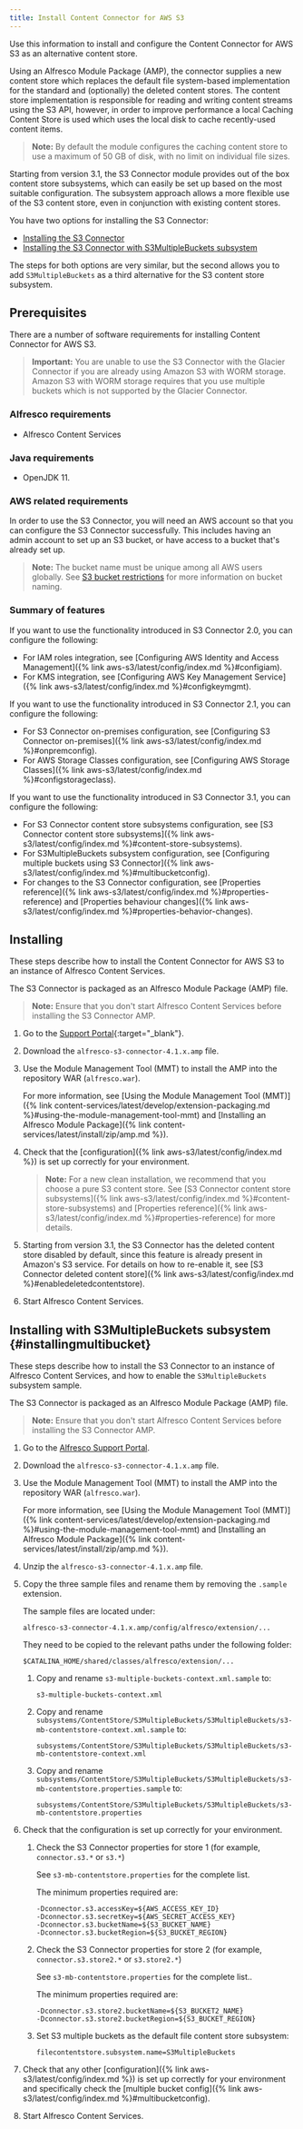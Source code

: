 ```yaml
---
title: Install Content Connector for AWS S3
---
```


Use this information to install and configure the Content Connector for AWS S3 as an alternative content store.

Using an Alfresco Module Package (AMP), the connector supplies a new content store which replaces the default file 
system-based implementation for the standard and (optionally) the deleted content stores. 
The content store implementation is responsible for reading and writing content streams using the S3 API, 
however, in order to improve performance a local Caching Content Store is used which uses the local disk to 
cache recently-used content items.

>**Note:** By default the module configures the caching content store to use a maximum of 50 GB of disk, with no limit on individual file sizes.

Starting from version 3.1, the S3 Connector module provides out of the box content store subsystems, which can easily be 
set up based on the most suitable configuration. The subsystem approach allows a more flexible use of the S3 content store, 
even in conjunction with existing content stores.

You have two options for installing the S3 Connector:

* [Installing the S3 Connector](#installing)
* [Installing the S3 Connector with S3MultipleBuckets subsystem](#installingmultibucket)

The steps for both options are very similar, but the second allows you to add `S3MultipleBuckets` as a third alternative 
for the S3 content store subsystem.

## Prerequisites

There are a number of software requirements for installing Content Connector for AWS S3.

>**Important:** You are unable to use the S3 Connector with the Glacier Connector if you are already using Amazon S3 with WORM storage. Amazon S3 with WORM storage requires that you use multiple buckets which is not supported by the Glacier Connector.

### Alfresco requirements

* Alfresco Content Services 

### Java requirements

* OpenJDK 11.

### AWS related requirements

In order to use the S3 Connector, you will need an AWS account so that you can configure the S3 Connector successfully. This includes having an admin account to set up an S3 bucket, or have access to a bucket that's already set up.

>**Note:** The bucket name must be unique among all AWS users globally. See [S3 bucket restrictions](https://docs.aws.amazon.com/AmazonS3/latest/userguide/BucketRestrictions.html) for more information on bucket naming.

### Summary of features

If you want to use the functionality introduced in S3 Connector 2.0, you can configure the following:

* For IAM roles integration, see [Configuring AWS Identity and Access Management]({% link aws-s3/latest/config/index.md %}#configiam).
* For KMS integration, see [Configuring AWS Key Management Service]({% link aws-s3/latest/config/index.md %}#configkeymgmt).

If you want to use the functionality introduced in S3 Connector 2.1, you can configure the following:

* For S3 Connector on-premises configuration, see [Configuring S3 Connector on-premises]({% link aws-s3/latest/config/index.md %}#onpremconfig).
* For AWS Storage Classes configuration, see [Configuring AWS Storage Classes]({% link aws-s3/latest/config/index.md %}#configstorageclass).

If you want to use the functionality introduced in S3 Connector 3.1, you can configure the following:

* For S3 Connector content store subsystems configuration, see [S3 Connector content store subsystems]({% link aws-s3/latest/config/index.md %}#content-store-subsystems).
* For S3MultipleBuckets subsystem configuration, see [Configuring multiple buckets using S3 Connector]({% link aws-s3/latest/config/index.md %}#multibucketconfig).
* For changes to the S3 Connector configuration, see [Properties reference]({% link aws-s3/latest/config/index.md %}#properties-reference) and [Properties behaviour changes]({% link aws-s3/latest/config/index.md %}#properties-behavior-changes).

## Installing

These steps describe how to install the Content Connector for AWS S3 to an instance of Alfresco Content Services.

The S3 Connector is packaged as an Alfresco Module Package (AMP) file.

>**Note:** Ensure that you don't start Alfresco Content Services before installing the S3 Connector AMP.

1.  Go to the [Support Portal](https://support.alfresco.com){:target="_blank"}.

2.  Download the `alfresco-s3-connector-4.1.x.amp` file.

3.  Use the Module Management Tool (MMT) to install the AMP into the repository WAR (`alfresco.war`).

    For more information, see [Using the Module Management Tool (MMT)]({% link content-services/latest/develop/extension-packaging.md %}#using-the-module-management-tool-mmt) and [Installing an Alfresco Module Package]({% link content-services/latest/install/zip/amp.md %}).

4.  Check that the [configuration]({% link aws-s3/latest/config/index.md %}) is set up correctly for your environment.

    >**Note:** For a new clean installation, we recommend that you choose a pure S3 content store. See [S3 Connector content store subsystems]({% link aws-s3/latest/config/index.md %}#content-store-subsystems) and [Properties reference]({% link aws-s3/latest/config/index.md %}#properties-reference) for more details.

5.  Starting from version 3.1, the S3 Connector has the deleted content store disabled by default, since this feature is already present in Amazon's S3 service. For details on how to re-enable it, see [S3 Connector deleted content store]({% link aws-s3/latest/config/index.md %}#enabledeletedcontentstore).

6.  Start Alfresco Content Services.

## Installing with S3MultipleBuckets subsystem {#installingmultibucket}

These steps describe how to install the S3 Connector to an instance of Alfresco Content Services, and how to 
enable the `S3MultipleBuckets` subsystem sample.

The S3 Connector is packaged as an Alfresco Module Package (AMP) file.

>**Note:** Ensure that you don't start Alfresco Content Services before installing the S3 Connector AMP.

1.  Go to the [Alfresco Support Portal](https://support.alfresco.com).

2.  Download the `alfresco-s3-connector-4.1.x.amp` file.

3.  Use the Module Management Tool (MMT) to install the AMP into the repository WAR (`alfresco.war`).

    For more information, see [Using the Module Management Tool (MMT)]({% link content-services/latest/develop/extension-packaging.md %}#using-the-module-management-tool-mmt) and [Installing an Alfresco Module Package]({% link content-services/latest/install/zip/amp.md %}).

4.  Unzip the `alfresco-s3-connector-4.1.x.amp` file.

5.  Copy the three sample files and rename them by removing the `.sample` extension.

    The sample files are located under:

    ```text
    alfresco-s3-connector-4.1.x.amp/config/alfresco/extension/...
    ```

    They need to be copied to the relevant paths under the following folder:

    ```text
    $CATALINA_HOME/shared/classes/alfresco/extension/...
    ```

    1.  Copy and rename `s3-multiple-buckets-context.xml.sample` to:

        ```text
        s3-multiple-buckets-context.xml
        ```

    2.  Copy and rename `subsystems/ContentStore/S3MultipleBuckets/S3MultipleBuckets/s3-mb-contentstore-context.xml.sample` to:

        ```text
        subsystems/ContentStore/S3MultipleBuckets/S3MultipleBuckets/s3-mb-contentstore-context.xml
        ```

    3.  Copy and rename `subsystems/ContentStore/S3MultipleBuckets/S3MultipleBuckets/s3-mb-contentstore.properties.sample` to:

        ```text
        subsystems/ContentStore/S3MultipleBuckets/S3MultipleBuckets/s3-mb-contentstore.properties
        ```

6.  Check that the configuration is set up correctly for your environment.

    1.  Check the S3 Connector properties for store 1 (for example, `connector.s3.*` or `s3.*`)

        See `s3-mb-contentstore.properties` for the complete list.

        The minimum properties required are:

        ```text
        -Dconnector.s3.accessKey=${AWS_ACCESS_KEY_ID}
        -Dconnector.s3.secretKey=${AWS_SECRET_ACCESS_KEY}
        -Dconnector.s3.bucketName=${S3_BUCKET_NAME}
        -Dconnector.s3.bucketRegion=${S3_BUCKET_REGION}
        ```

    2.  Check the S3 Connector properties for store 2 (for example, `connector.s3.store2.*` or `s3.store2.*`)

        See `s3-mb-contentstore.properties` for the complete list..

        The minimum properties required are:

        ```text
        -Dconnector.s3.store2.bucketName=${S3_BUCKET2_NAME}
        -Dconnector.s3.store2.bucketRegion=${S3_BUCKET_REGION}
        ```

    3.  Set S3 multiple buckets as the default file content store subsystem:

        ```text
        filecontentstore.subsystem.name=S3MultipleBuckets
        ```

7.  Check that any other [configuration]({% link aws-s3/latest/config/index.md %}) is set up correctly for your environment and specifically check the [multiple bucket config]({% link aws-s3/latest/config/index.md %}#multibucketconfig).

8.  Start Alfresco Content Services.
